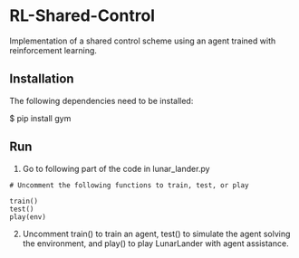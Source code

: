 # RL-Shared-Control
Implementation of a shared control scheme using an agent trained with reinforcement learning.

## Installation

The following dependencies need to be installed:
  
  $ pip install gym

## Run 

1. Go to following part of the code in lunar_lander.py

```
# Uncomment the following functions to train, test, or play

train()
test()
play(env)
```

2. Uncomment train() to train an agent, test() to simulate the agent solving the environment, and play() to play LunarLander with agent assistance.
